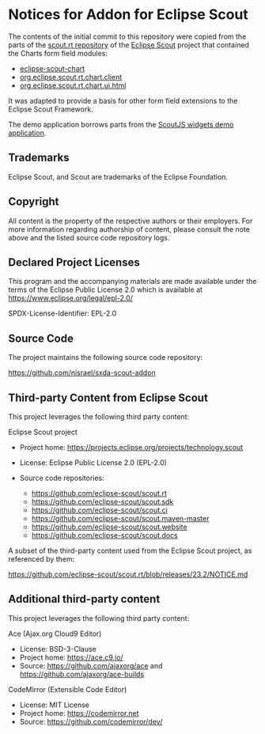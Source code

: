 # Notices for Addon for Eclipse Scout

The contents of the initial commit to this repository were copied from the
parts of the [scout.rt repository](https://github.com/eclipse-scout/scout.rt)
of the [Eclipse Scout](https://eclipse.dev/scout/) project that contained the
Charts form field modules:

* [eclipse-scout-chart](https://github.com/eclipse-scout/scout.rt/tree/releases/23.1/eclipse-scout-chart)
* [org.eclipse.scout.rt.chart.client](https://github.com/eclipse-scout/scout.rt/tree/releases/23.1/org.eclipse.scout.rt.chart.client)
* [org.eclipse.scout.rt.chart.ui.html](https://github.com/eclipse-scout/scout.rt/tree/releases/23.1/org.eclipse.scout.rt.chart.ui.html)

It was adapted to provide a basis for other form field extensions to the Eclipse Scout Framework.

The demo application borrows parts from the [ScoutJS widgets demo application](https://github.com/eclipse-scout/scout.docs/tree/releases/23.2/code/widgets).

## Trademarks

Eclipse Scout, and Scout are trademarks of the Eclipse Foundation.

## Copyright

All content is the property of the respective authors or their employers. For
more information regarding authorship of content, please consult the note above
and the listed source code repository logs.

## Declared Project Licenses

This program and the accompanying materials are made
available under the terms of the Eclipse Public License 2.0
which is available at https://www.eclipse.org/legal/epl-2.0/

SPDX-License-Identifier: EPL-2.0

## Source Code

The project maintains the following source code repository:

https://github.com/nisrael/sxda-scout-addon

## Third-party Content from Eclipse Scout

This project leverages the following third party content:

Eclipse Scout project

* Project home: https://projects.eclipse.org/projects/technology.scout
* License: Eclipse Public License 2.0 (EPL-2.0)
* Source code repositories:

  * https://github.com/eclipse-scout/scout.rt
  * https://github.com/eclipse-scout/scout.sdk
  * https://github.com/eclipse-scout/scout.ci
  * https://github.com/eclipse-scout/scout.maven-master
  * https://github.com/eclipse-scout/scout.website
  * https://github.com/eclipse-scout/scout.docs

A subset of the third-party content used from the Eclipse Scout
project, as referenced by them:

https://github.com/eclipse-scout/scout.rt/blob/releases/23.2/NOTICE.md

## Additional third-party content

This project leverages the following third party content:

Ace (Ajax.org Cloud9 Editor)

* License: BSD-3-Clause
* Project home: https://ace.c9.io/
* Source: https://github.com/ajaxorg/ace and https://github.com/ajaxorg/ace-builds

CodeMirror (Extensible Code Editor)

* License: MIT License
* Project home: https://codemirror.net
* Source: https://github.com/codemirror/dev/


